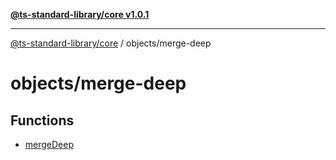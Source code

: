[**@ts-standard-library/core v1.0.1**](../../README.md)

***

[@ts-standard-library/core](../../modules.md) / objects/merge-deep

# objects/merge-deep

## Functions

- [mergeDeep](functions/mergeDeep.md)
